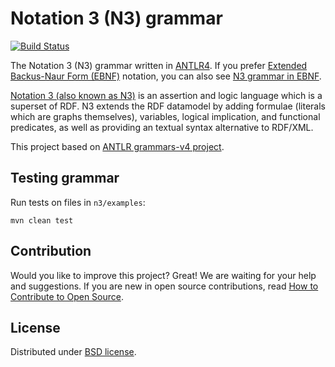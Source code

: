 # Notation 3 (N3) grammar

[![Build Status](https://travis-ci.com/lszeremeta/n3.svg?branch=master)](https://travis-ci.com/lszeremeta/n3)

The Notation 3 (N3) grammar written in [ANTLR4](https://github.com/antlr/antlr4). If you prefer [Extended Backus-Naur Form (EBNF)](https://www.w3.org/TR/REC-xml/#sec-notation) notation, you can also see [N3 grammar in EBNF](https://github.com/lszeremeta/n3/blob/master/other-notations/N3.ebnf).

[Notation 3 (also known as N3)](https://www.w3.org/TeamSubmission/n3/) is an assertion and logic language which is a superset of RDF. N3 extends the RDF datamodel by adding formulae (literals which are graphs themselves), variables, logical implication, and functional predicates, as well as providing an textual syntax alternative to RDF/XML.

This project based on [ANTLR grammars-v4 project](https://github.com/antlr/grammars-v4).

## Testing grammar

Run tests on files in ``n3/examples``:

```shell
mvn clean test
```

## Contribution

Would you like to improve this project? Great! We are waiting for your help and suggestions. If you are new in open source contributions, read [How to Contribute to Open Source](https://opensource.guide/how-to-contribute/).

## License

Distributed under [BSD license](https://github.com/lszeremeta/n3/blob/master/LICENSE).
